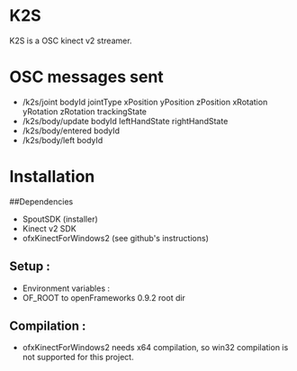 # K2S
K2S is a OSC kinect v2 streamer.

# OSC messages sent
- /k2s/joint bodyId jointType xPosition yPosition zPosition xRotation yRotation zRotation trackingState
- /k2s/body/update bodyId leftHandState rightHandState
- /k2s/body/entered bodyId 
- /k2s/body/left bodyId



# Installation
##Dependencies
 - SpoutSDK (installer)
 - Kinect v2 SDK
 - ofxKinectForWindows2 (see github's instructions)

## Setup :
 - Environment variables : 
  - OF_ROOT to openFrameworks 0.9.2 root dir

## Compilation :
 - ofxKinectForWindows2 needs x64 compilation, so win32 compilation is not supported for this project.
